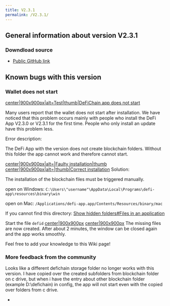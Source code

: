 ```yaml
---
title: V2.3.1
permalink: /V2.3.1/
---
```


## General information about version V2.3.1

### Downdload source

- [Public GitHub
  link](https://github.com/DeFiCh/app/releases/tag/v2.3.1)

## Known bugs with this version

### Wallet does not start

[center\|900x900px\|alt=Test\|thumb\|DeFiChain app does not
start](/File:Bildschirmfoto_2021-03-11_um_18.11.38.png "wikilink")

Many users report that the wallet does not start after installation. We
have noticed that this problem occurs mainly with people who install the
DeFi App V2.3.0 or V2.3.1 for the first time. People who only install an
update have this problem less.

Error description:

The DeFi App with the version does not create blockchain folders.
Without this folder the app cannot work and therefore cannot start.

[center\|900x900px\|alt=\|Faulty
installation\|thumb](/File:Bildschirmfoto_2021-03-11_um_18.12.441.png "wikilink")
[center\|900x900px\|alt=\|thumb\|Correct
installation](/File:Bildschirmfoto_2021-03-11_um_18.13.50.png "wikilink")
Solution:

The installation of the blockchain files must be triggered manually.

open on Windows:
`C:\Users\"username"\AppData\Local\Programs\defi-app\resources\binary\win`

open on Mac: `/Applications/defi-app.app/Contents/Resources/binary/mac`

If you cannot find this directory: [Show hidden folders#Files in an
application](/Show_hidden_folders#Files_in_an_application "wikilink")

Start the file `defid`
[center\|900x900px](/File:Bildschirmfoto_2021-03-11_um_18.19.04.png "wikilink")
[center\|900x900px](/File:Bildschirmfoto_2021-03-11_um_18.03.07.png "wikilink")
The missing files are now created. After about 2 minutes, the window can
be closed again and the app works smoothly.

Feel free to add your knowledge to this Wiki page!

### More feedback from the community

Looks like a different defichain storage folder no longer works with
this version. I have copied over the created subfolders from blockchain
folder on c drive, but when i have the entry about other blockchain
folder (example D:\defichain) in config, the app will not start even
with the copied over folders from c drive.

-